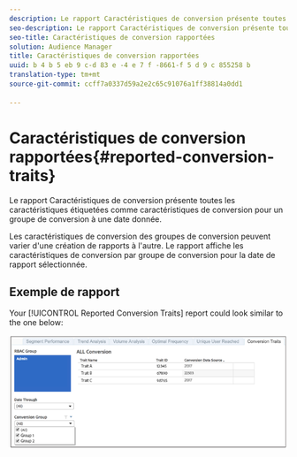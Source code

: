 ```yaml
---
description: Le rapport Caractéristiques de conversion présente toutes les caractéristiques étiquetées comme caractéristiques de conversion pour un groupe de conversion à une date donnée. Les caractéristiques de conversion des groupes de conversion peuvent varier d'une création de rapports à l'autre. Le rapport affiche les caractéristiques de conversion par groupe de conversion pour la date de rapport sélectionnée.
seo-description: Le rapport Caractéristiques de conversion présente toutes les caractéristiques étiquetées comme caractéristiques de conversion pour un groupe de conversion à une date donnée. Les caractéristiques de conversion des groupes de conversion peuvent varier d'une création de rapports à l'autre. Le rapport affiche les caractéristiques de conversion par groupe de conversion pour la date de rapport sélectionnée.
seo-title: Caractéristiques de conversion rapportées
solution: Audience Manager
title: Caractéristiques de conversion rapportées
uuid: b 4 b 5 eb 9 c-d 83 e -4 e 7 f -8661-f 5 d 9 c 855258 b
translation-type: tm+mt
source-git-commit: ccff7a0337d59a2e2c65c91076a1ff38814a0dd1

---
```



# Caractéristiques de conversion rapportées{#reported-conversion-traits}

Le rapport Caractéristiques de conversion présente toutes les caractéristiques étiquetées comme caractéristiques de conversion pour un groupe de conversion à une date donnée.

Les caractéristiques de conversion des groupes de conversion peuvent varier d&#39;une création de rapports à l&#39;autre. Le rapport affiche les caractéristiques de conversion par groupe de conversion pour la date de rapport sélectionnée.

## Exemple de rapport

Your [!UICONTROL Reported Conversion Traits] report could look similar to the one below:

![](assets/reported-conversion-traits.png)
